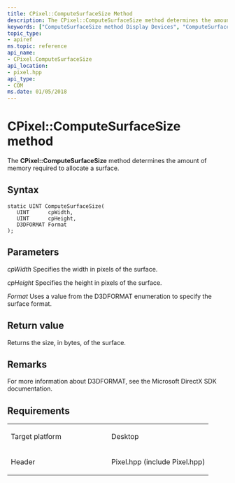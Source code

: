 ```yaml
---
title: CPixel::ComputeSurfaceSize Method
description: The CPixel::ComputeSurfaceSize method determines the amount of memory required to allocate a surface.
keywords: ["ComputeSurfaceSize method Display Devices", "ComputeSurfaceSize method Display Devices , CPixel interface", "CPixel interface Display Devices , ComputeSurfaceSize method"]
topic_type:
- apiref
ms.topic: reference
api_name:
- CPixel.ComputeSurfaceSize
api_location:
- pixel.hpp
api_type:
- COM
ms.date: 01/05/2018
---
```


# CPixel::ComputeSurfaceSize method


The **CPixel::ComputeSurfaceSize** method determines the amount of memory required to allocate a surface.

## Syntax

```ManagedCPlusPlus
static UINT ComputeSurfaceSize(
   UINT      cpWidth,
   UINT      cpHeight,
   D3DFORMAT Format
);
```

## Parameters

*cpWidth*
Specifies the width in pixels of the surface.

*cpHeight*
Specifies the height in pixels of the surface.

*Format*
Uses a value from the D3DFORMAT enumeration to specify the surface format.

## Return value

Returns the size, in bytes, of the surface.

## Remarks

For more information about D3DFORMAT, see the Microsoft DirectX SDK documentation.

## Requirements

<table>
<colgroup>
<col width="50%" />
<col width="50%" />
</colgroup>
<tbody>
<tr class="odd">
<td align="left"><p>Target platform</p></td>
<td align="left">Desktop</td>
</tr>
<tr class="even">
<td align="left"><p>Header</p></td>
<td align="left">Pixel.hpp (include Pixel.hpp)</td>
</tr>
</tbody>
</table>

 

 





